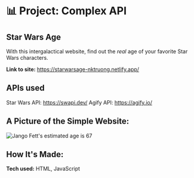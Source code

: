 # 📊 Project: Complex API 
## Star Wars Age
With this intergalactical website, find out the *real* age of your favorite Star Wars characters.  

**Link to site:** https://starwarsage-nktruong.netlify.app/

## APIs used
Star Wars API: https://swapi.dev/
Agify API: https://agify.io/

## A Picture of the Simple Website:
![Jango Fett's estimated age is 67](https://user-images.githubusercontent.com/88857875/135514943-d457f18f-5bc7-4dfc-b1c9-d5f72f8dbedc.png)


## How It's Made:

**Tech used:** HTML, JavaScript
